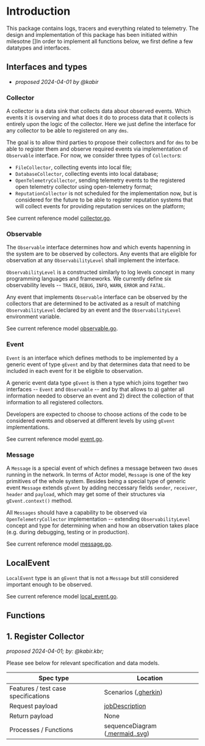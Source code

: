# Introduction

This package contains logs, tracers and everything related to telemetry. The design and implementation of this package has been initiated within milesotne []In order to implement all functions below, we first define a few datatypes and interfaces.

## Interfaces and types

* _proposed 2024-04-01 by @kabir_

### Collector

A collector is a data sink that collects data about observed events. Which events it is ovserving and what does it do to process data that it collects is entirely upon the logic of the collector. Here we just define the interface for any collector to be able to registered on any `dms`.

The goal is to allow third parties to propose their collectors and for `dms` to be able to register them and observe required events via implementation of `Observable` interface. For now, we consider three types of `Collector`s: 

* `FileCollector`, collecting events into local file;
* `DatabaseCollector`, collecting events into local database;
* `OpenTelemetryCollector`, sending telemetry events to the registered open telemetry collector using open-telemetry format;
* `ReputationCollector` is not scheduled for the implementation now, but is considered for the future to be able to register reputation systems that will collect events for providing reputation services on the platform; 

See current reference model [collector.go](open-api/platform-data-model/device-management-service/telemetry/data/collector.go).

### Observable

The `Observable` interface determines how and which events hapenning in the system are to be observed by collectors. Any events that are eligible for observation at any `ObservabilityLevel` shall implement the interface. 

`ObservabilityLevel` is a constructed similarly to log levels concept in many programming languages and frameworks. We currently define six observability levels -- `TRACE`, `DEBUG`, `INFO`, `WARN`, `ERROR` and `FATAL`. 

Any event that implements `Observable` interface can be observed by the collectors that are determined to be activated as a result of matching `ObservabilityLevel` declared by an event and the `ObservabilityLevel` environment variable.

See current reference model [observable.go](open-api/platform-data-model/device-management-service/telemetry/data/observable.go).


### Event

`Event` is an interface which defines methods to be implemented by a generic event of type `gEvent` and by that determines data that need to be included in each event for it be eligible to observation.

A generic event data type `gEvent` is then a type which joins together two interfaces -- `Event` and `Observable` -- and by that allows to a) gahter all information needed to observe an event and 2) direct the collection of that information to all registered collectors.

Developers are expected to choose to choose actions of the code to be considered events and observed at different levels by using `gEvent` implementations.

See current reference model [event.go](open-api/platform-data-model/device-management-service/telemetry/data/event.go).


### Message

A `Message` is a special event of which defines a message between two `dms`es running in the network. In terms of Actor model, `Message` is one of the key primitives of the whole system. Besides being a special type of generic event `Message` extends `gEvent` by adding neccessary fields `sender`, `receiver`, `header` and `payload`, which may get some of their structures via `gEvent.context()` method.

All `Messages` should have a capability to be observed via `OpenTelemetryCollector` implementation -- extending `ObservabilityLevel` concept and type for determining when and how an observation takes place (e.g. during debugging, testing or in production). 

See current reference model [message.go](open-api/platform-data-model/device-management-service/telemetry/data/message.go).

## LocalEvent

`LocalEvent` type is an `gEvent` that is not a `Message` but still considered important enough to be observed. 

See current reference model [local_event.go](open-api/platform-data-model/device-management-service/telemetry/data/local_event.go).


## Functions

## 1. Register Collector

_proposed 2024-04-01; by: @kabir.kbr;_



Please see below for relevant specification and data models.

| Spec type              | Location |
---|---|
| Features / test case specifications | Scenarios ([.gherkin](https://gitlab.com/nunet/test-suite/-/blob/proposed/stages/functional_tests/features/device-management-service/orchestrator/Job_Posting.feature))   |
| Request payload       | [jobDescription](https://gitlab.com/nunet/open-api/platform-data-model/-/blob/proposed/device-management-service/jobs/data/jobDescription.payload.go)|
| Return payload       | None |
| Processes / Functions | sequenceDiagram ([.mermaid](https://gitlab.com/nunet/open-api/platform-data-model/-/blob/proposed/device-management-service/orchestrator/sequences/jobPosting.sequence.mermaid),[.svg](https://gitlab.com/nunet/open-api/platform-data-model/-/blob/proposed/device-management-service/orchestrator/sequences/rendered/jobPosting.sequence.svg)) | 






